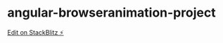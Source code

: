 # angular-browseranimation-project

[Edit on StackBlitz ⚡️](https://stackblitz.com/edit/angular-browseranimation-project)